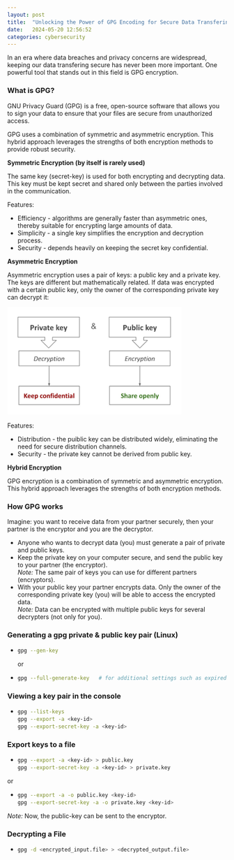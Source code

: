 ```yaml
---
layout: post
title:  "Unlocking the Power of GPG Encoding for Secure Data Transfering"
date:   2024-05-20 12:56:52
categories: cybersecurity
---
```


In an era where data breaches and privacy concerns are widespread,
keeping our data transfering secure has never been more important. 
One powerful tool that stands out in this field is GPG encryption.

### What is GPG?

GNU Privacy Guard (GPG) is a free, open-source software that allows you 
to sign your data to ensure that your files are secure from 
unauthorized access.

GPG uses a combination of symmetric and asymmetric encryption.
This hybrid approach leverages the strengths of both encryption 
methods to provide robust security.

**Symmetric Encryption (by itself is rarely used)**

The same key (secret-key) is used for both encrypting and decrypting data. 
This key must be kept secret and shared only between the parties involved 
in the communication. 

Features:
* Efficiency - algorithms are generally faster than asymmetric ones, thereby suitable for encrypting large amounts of data.
* Simplicity - a single key simplifies the encryption and decryption process.
* Security - depends heavily on keeping the secret key confidential. 


**Asymmetric Encryption**

Asymmetric encryption uses a pair of keys: a public key and a private key.
The keys are different but mathematically related.
If data was encrypted with a certain public key, only the owner of 
the corresponding private key can decrypt it:

<img src="/assets/posts/gpg-1.jpg" width="400"/>

Features:
* Distribution - the puiblic key can be distributed widely, eliminating the need for 
secure distribution channels.
* Security - the private key cannot be derived from public key.


**Hybrid Encryption**

GPG encryption is a combination of symmetric and asymmetric encryption. 
This hybrid approach leverages the strengths of both encryption methods.


### How GPG works

Imagine: you want to receive data from your partner securely, 
then your partner is the encryptor and you are the decryptor.
 
* Anyone who wants to decrypt data (you) must generate a pair of private and public keys. 
* Keep the private key on your computer secure, and send the public key to your partner (the encryptor).\
_Note:_ The same pair of keys you can use for different partners (encryptors). 
* With your public key your partner encrypts data. 
Only the owner of the corresponding private key (you) will be able to access the encrypted data.\
_Note:_ Data can be encrypted with multiple public keys for several decrypters (not only for you).


### Generating a gpg private & public key pair (Linux)

* ```bash
  gpg --gen-key
  ```
  or
* ```bash
  gpg --full-generate-key   # for additional settings such as expired data
  ``` 


### Viewing a key pair in the console
* ```bash
  gpg --list-keys
  gpg --export -a <key-id> 
  gpg --export-secret-key -a <key-id>
  ``` 

### Export keys to a file
* ```bash
  gpg --export -a <key-id> > public.key
  gpg --export-secret-key -a <key-id> > private.key
  ``` 
or
* ```bash
  gpg --export -a -o public.key <key-id>
  gpg --export-secret-key -a -o private.key <key-id>
  ``` 
_Note:_ Now, the public-key can be sent to the encryptor. 

### Decrypting a File
* ```bash
  gpg -d <encrypted_input.file> > <decrypted_output.file>
  ``` 